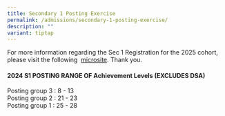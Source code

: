 ```yaml
---
title: Secondary 1 Posting Exercise
permalink: /admissions/secondary-1-posting-exercise/
description: ""
variant: tiptap
---
```

<p>For more information regarding the Sec 1 Registration for the 2025 cohort,
please visit the following&nbsp; <a href="https://sites.google.com/moe.edu.sg/ctsssec1reg2025?usp=sharing" rel="noopener noreferrer nofollow" target="_blank">microsite</a>.
Thank you.</p>
<h4><strong>2024 S1 POSTING RANGE OF Achievement Levels (EXCLUDES DSA)</strong></h4>
<p>Posting group 3 : 8 - 13
<br>Posting group 2 : 21 - 23
<br>Posting group 1 : 25 - 28</p>